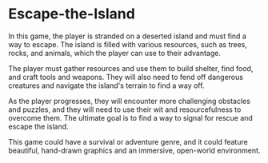 # Escape-the-Island

In this game, the player is stranded on a deserted island and must find a way to escape. The island is filled with various resources, such as trees, rocks, and animals, which the player can use to their advantage.

The player must gather resources and use them to build shelter, find food, and craft tools and weapons. They will also need to fend off dangerous creatures and navigate the island's terrain to find a way off.

As the player progresses, they will encounter more challenging obstacles and puzzles, and they will need to use their wit and resourcefulness to overcome them. The ultimate goal is to find a way to signal for rescue and escape the island.

This game could have a survival or adventure genre, and it could feature beautiful, hand-drawn graphics and an immersive, open-world environment.
